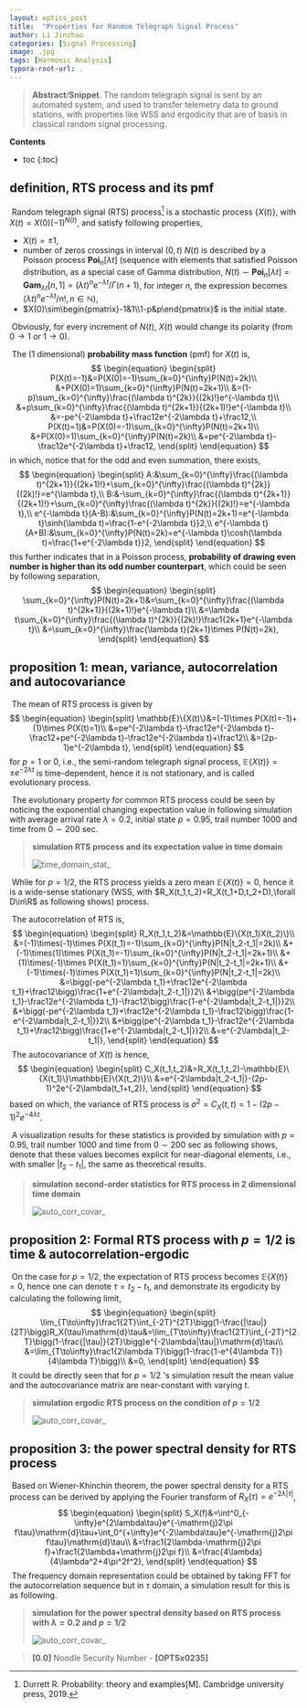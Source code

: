 ```yaml
---
layout: optics_post
title:  "Properties for Random Telegraph Signal Process"
author: Li Jinzhao
categories: [Signal Processing]
image: .jpg
tags: [Harmonic Analysis]
typora-root-url: .
---
```

> **Abstract**/**Snippet**. The random telegraph signal is sent by an automated system, and used to transfer telemetry data to ground stations, with properties like WSS and ergodicity that are of basis in classical random signal processing.

**Contents**

* toc
{:toc}
## **definition, RTS process and its pmf**

​	Random telegraph signal (RTS) process[^1] is a stochastic process $\{X(t)\}$, with $X(t)=X(0)(-1)^{N(t)}$, and satisfy following properties,

- $X(t)=\pm1$,
- number of zeros crossings in interval $(0,t)$ $N(t)$ is described by a Poisson process $\mathbf{Poi}_n[\lambda t]$ (sequence with elements that satisfied Poisson distribution, as a special case of Gamma distribution, $N(t)\sim\mathbf{Poi}_n[\lambda t]=\mathbf{Gam}_{\lambda t}[n,1]=(\lambda t)^{n}e^{-\lambda t}/\Gamma(n+1)$, for integer $n$, the expression becomes $(\lambda t)^{n}e^{-\lambda t}/n!,n\in\mathbb{N}$),
- $X(0)\sim\begin{pmatrix}-1&1\\1-p&p\end{pmatrix}$ is the initial state.

​	Obviously, for every increment of $N(t)$, $X(t)$ would change its polarity (from $0\to1$ or $1\to0$).

​	The (1 dimensional) **probability mass function** (pmf) for $X(t)$ is,
$$
\begin{equation}
\begin{split}
P(X(t)=-1)&=P(X(0)=-1)\sum_{k=0}^{\infty}P(N(t)=2k)\\
&+P(X(0)=1)\sum_{k=0}^{\infty}P(N(t)=2k+1)\\
&=(1-p)\sum_{k=0}^{\infty}\frac{(\lambda t)^{2k}}{(2k)!}e^{-\lambda t}\\
&+p\sum_{k=0}^{\infty}\frac{(\lambda t)^{2k+1}}{(2k+1)!}e^{-\lambda t}\\
&=-pe^{-2\lambda t}+\frac12e^{-2\lambda t}+\frac12,\\
P(X(t)=1)&=P(X(0)=-1)\sum_{k=0}^{\infty}P(N(t)=2k+1)\\
&+P(X(0)=1)\sum_{k=0}^{\infty}P(N(t)=2k)\\
&=pe^{-2\lambda t}-\frac12e^{-2\lambda t}+\frac12,
\end{split}
\end{equation}
$$
in which, notice that for the odd and even summation, there exists,
$$
\begin{equation}
\begin{split}
A:&\sum_{k=0}^{\infty}\frac{(\lambda t)^{2k+1}}{(2k+1)!}+\sum_{k=0}^{\infty}\frac{(\lambda t)^{2k}}{(2k)!}=e^{\lambda t},\\
B:&-\sum_{k=0}^{\infty}\frac{(\lambda t)^{2k+1}}{(2k+1)!}+\sum_{k=0}^{\infty}\frac{(\lambda t)^{2k}}{(2k)!}=e^{-\lambda t},\\
e^{-\lambda t}(A-B):&\sum_{k=0}^{\infty}P(N(t)=2k+1)=e^{-\lambda t}\sinh(\lambda t)=\frac{1-e^{-2\lambda t}}2,\\
e^{-\lambda t}(A+B):&\sum_{k=0}^{\infty}P(N(t)=2k)=e^{-\lambda t}\cosh(\lambda t)=\frac{1+e^{-2\lambda t}}2,
\end{split}
\end{equation}
$$
this further indicates that in a Poisson process, **probability of drawing even number is higher than its odd number counterpart**, which could be seen by following separation,
$$
\begin{equation}
\begin{split}
\sum_{k=0}^{\infty}P(N(t)=2k+1)&=\sum_{k=0}^{\infty}\frac{(\lambda t)^{2k+1}}{(2k+1)!}e^{-\lambda t}\\
&=\lambda t\sum_{k=0}^{\infty}\frac{(\lambda t)^{2k}}{(2k)!}\frac1{2k+1}e^{-\lambda t}\\
&=\sum_{k=0}^{\infty}\frac{\lambda t}{2k+1}\times P(N(t)=2k),
\end{split}
\end{equation}
$$

## **proposition 1: mean, variance, autocorrelation and autocovariance**

​	The mean of RTS process is given by
$$
\begin{equation}
\begin{split}
\mathbb{E}\{X(t)\}&=(-1)\times P(X(t)=-1)+(1)\times P(X(t)=1)\\
&=pe^{-2\lambda t}-\frac12e^{-2\lambda t}-\frac12+pe^{-2\lambda t}-\frac12e^{-2\lambda t}+\frac12\\
&=(2p-1)e^{-2\lambda t},
\end{split}
\end{equation}
$$
for $p=1\text{ or }0$, i.e., the semi-random telegraph signal process, $\mathbb{E}\{X(t)\}=\pm e^{-2\lambda t}$ is time-dependent, hence it is not stationary, and is called evolutionary process.

​	The evolutionary property for common RTS process could be seen by noticing the exponential changing expectation value in following simulation with average arrival rate $\lambda=0.2$, initial state $p=0.95$, trail number $1000$ and time from $0\sim200\mathrm{\ sec}$.

> **simulation RTS process and its expectation value in time domain**
>
> ![time_domain_stat_](./[OPTSx0235]_time_domain_stat_.svg)  

​	While for $p=1/2$, the RTS process yields a zero mean $\mathbb{E}\{X(t)\}=0$, hence it is a wide-sense stationary (WSS, with $R_X(t_1,t_2)=R_X(t_1+D,t_2+D),\forall D\in\R$ as following shows) process.

​	The autocorrelation of RTS is,
$$
\begin{equation}
\begin{split}
R_X(t_1,t_2)&=\mathbb{E}\{X(t_1)X(t_2)\}\\
&=(-1)\times(-1)\times P(X(t_1)=-1)\sum_{k=0}^{\infty}P(N|t_2-t_1|=2k)\\
&+(-1)\times(1)\times P(X(t_1)=-1)\sum_{k=0}^{\infty}P(N|t_2-t_1|=2k+1)\\
&+(1)\times(-1)\times P(X(t_1)=1)\sum_{k=0}^{\infty}P(N|t_2-t_1|=2k+1)\\
&+(-1)\times(-1)\times P(X(t_1)=1)\sum_{k=0}^{\infty}P(N|t_2-t_1|=2k)\\
&=\bigg(-pe^{-2\lambda t_1}+\frac12e^{-2\lambda t_1}+\frac12\bigg)\frac{1+e^{-2\lambda|t_2-t_1|}}2\\
&+\bigg(pe^{-2\lambda t_1}-\frac12e^{-2\lambda t_1}-\frac12\bigg)\frac{1-e^{-2\lambda|t_2-t_1|}}2\\
&+\bigg(-pe^{-2\lambda t_1}+\frac12e^{-2\lambda t_1}-\frac12\bigg)\frac{1-e^{-2\lambda|t_2-t_1|}}2\\
&+\bigg(pe^{-2\lambda t_1}-\frac12e^{-2\lambda t_1}+\frac12\bigg)\frac{1+e^{-2\lambda|t_2-t_1|}}2\\
&=e^{-2\lambda|t_2-t_1|},
\end{split}
\end{equation}
$$
​	The autocovariance of $X(t)$ is hence,
$$
\begin{equation}
\begin{split}
C_X(t_1,t_2)&=R_X(t_1,t_2)-\mathbb{E}\{X(t_1)\}\mathbb{E}\{X(t_2)\}\\
&=e^{-2\lambda|t_2-t_1|}-(2p-1)^2e^{-2\lambda(t_1+t_2)},
\end{split}
\end{equation}
$$
based on which, the variance of RTS process is $\sigma^2=C_X(t,t)=1-(2p-1)^2e^{-4\lambda t}$.

​	A visualization results for these statistics is provided by simulation with $p=0.95$, trail number $1000$ and time from $0\sim200\mathrm{\ sec}$ as following shows, denote that these values becomes explicit for near-diagonal elements, i.e., with smaller $|t_2-t_1|$, the same as theoretical results.

> **simulation second-order statistics for RTS process in 2 dimensional time domain**
>
> ![auto_corr_covar_](./[OPTSx0235]_auto_corr_covar_.svg)  

## **proposition 2: Formal RTS process with $p=1/2$ is time & autocorrelation-ergodic**

​	On the case for $p=1/2$, the expectation of RTS process becomes $\mathbb{E}\{X(t)\}=0$, hence one can denote $\tau=t_2-t_1$, and demonstrate its ergodicity by calculating the following limit,
$$
\begin{equation}
\begin{split}
\lim_{T\to\infty}\frac1{2T}\int_{-2T}^{2T}\bigg(1-\frac{|\tau|}{2T}\bigg)R_X(\tau)\mathrm{d}\tau&=\lim_{T\to\infty}\frac1{2T}\int_{-2T}^{2T}\bigg(1-\frac{|\tau|}{2T}\bigg)e^{-2\lambda|\tau|}\mathrm{d}\tau\\
&=\lim_{T\to\infty}\frac1{2\lambda T}\bigg(1-\frac{1-e^{4\lambda T}}{4\lambda T}\bigg)\\
&=0,
\end{split}
\end{equation}
$$
​	It could be directly seen that for $p=1/2$ 's simulation result the mean value and the autocovariance matrix are near-constant with varying $t$.

> **simulation ergodic RTS process on the condition of $p=1/2$**
>
> ![auto_corr_covar_](./[OPTSx0235]_time_domain_ergodic_.svg)  

## **proposition 3: the power spectral density for RTS process**

​	Based on Wiener-Khinchin theorem, the power spectral density for a RTS process can be derived by applying the Fourier transform of $R_X(\tau)=e^{-2\lambda|\tau|}$,
$$
\begin{equation}
\begin{split}
S_X(f)&=\int^0_{-\infty}e^{2\lambda\tau}e^{-\mathrm{j}2\pi f\tau}\mathrm{d}\tau+\int_0^{+\infty}e^{-2\lambda\tau}e^{-\mathrm{j}2\pi f\tau}\mathrm{d}\tau\\
&=\frac1{2\lambda-\mathrm{j}2\pi f}+\frac1{2\lambda+\mathrm{j}2\pi f}\\
&=\frac{4\lambda}{4\lambda^2+4\pi^2f^2},
\end{split}
\end{equation}
$$
​	The frequency domain representation could be obtained by taking FFT for the autocorrelation sequence but in $\tau$ domain, a simulation result for this is as following.

> **simulation for the power spectral density based on RTS process with $\lambda=0.2$ and $p=1/2$**
>
> ![auto_corr_covar_](./[OPTSx0235]_freq_domain_stat_.svg)  


> <span id="jump0">**[0.0]**</span> Noodle Security Number - **[OPTSx0235]**

[^1]:Durrett R. Probability: theory and examples[M]. Cambridge university press, 2019.

